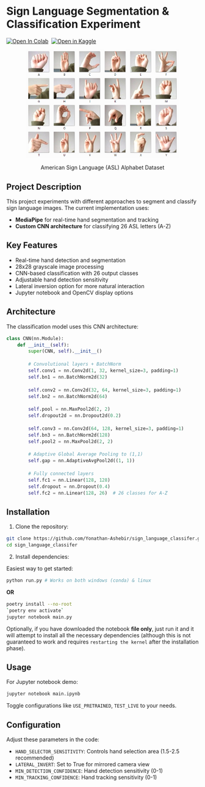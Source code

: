 # Sign Language Segmentation & Classification Experiment


[![Open In Colab](https://colab.research.google.com/assets/colab-badge.svg)](https://colab.research.google.com/github/Yonathan-Ashebir/sign_language_classifer/blob/main/main.ipynb)&nbsp; [![Open in Kaggle](https://kaggle.com/static/images/open-in-kaggle.svg)](https://kaggle.com/kernels/welcome?src=https://github.com/Yonathan-Ashebir/sign_language_classifer/blob/main/main.ipynb)

<div align="center">
  <img src="./amer_sign2.png" width="400" alt="ASL Dataset Example">
  <p>American Sign Language (ASL) Alphabet Dataset</p>
</div>

## Project Description

This project experiments with different approaches to segment and classify sign language images. The current implementation uses:

- **MediaPipe** for real-time hand segmentation and tracking
- **Custom CNN architecture** for classifying 26 ASL letters (A-Z)

## Key Features

- Real-time hand detection and segmentation
- 28x28 grayscale image processing
- CNN-based classification with 26 output classes
- Adjustable hand detection sensitivity
- Lateral inversion option for more natural interaction
- Jupyter notebook and OpenCV display options

## Architecture

The classification model uses this CNN architecture:

```python
class CNN(nn.Module):
    def __init__(self):
        super(CNN, self).__init__()
        
        # Convolutional layers + BatchNorm
        self.conv1 = nn.Conv2d(1, 32, kernel_size=3, padding=1)
        self.bn1 = nn.BatchNorm2d(32)
        
        self.conv2 = nn.Conv2d(32, 64, kernel_size=3, padding=1)
        self.bn2 = nn.BatchNorm2d(64)
        
        self.pool = nn.MaxPool2d(2, 2)
        self.dropout2d = nn.Dropout2d(0.2)
        
        self.conv3 = nn.Conv2d(64, 128, kernel_size=3, padding=1)
        self.bn3 = nn.BatchNorm2d(128)
        self.pool2 = nn.MaxPool2d(2, 2)
        
        # Adaptive Global Average Pooling to (1,1)
        self.gap = nn.AdaptiveAvgPool2d((1, 1))
        
        # Fully connected layers
        self.fc1 = nn.Linear(128, 128)
        self.dropout = nn.Dropout(0.4)
        self.fc2 = nn.Linear(128, 26)  # 26 classes for A-Z
```

## Installation

1. Clone the repository:
```bash
git clone https://github.com/Yonathan-Ashebir/sign_language_classifer.git
cd sign_language_classifer
```

2. Install dependencies:

Easiest way to get started:
```bash
python run.py # Works on both windows (conda) & linux
```
<b>OR</b> 
```bash
poetry install --no-root
`poetry env activate`
jupyter notebook main.py
```
Optionally, if you have downloaded the notebook <b>file only</b>, just run it and it will attempt to install all the necessary dependencies (although this is not guaranteed to work and requires `restarting the kernel` after the installation phase).

## Usage

For Jupyter notebook demo:
```bash
jupyter notebook main.ipynb
```

Toggle configurations like `USE_PRETRAINED`, `TEST_LIVE` to your needs.

## Configuration

Adjust these parameters in the code:

- `HAND_SELECTOR_SENSITIVITY`: Controls hand selection area (1.5-2.5 recommended)
- `LATERAL_INVERT`: Set to True for mirrored camera view
- `MIN_DETECTION_CONFIDENCE`: Hand detection sensitivity (0-1)
- `MIN_TRACKING_CONFIDENCE`: Hand tracking sensitivity (0-1)

<!-- ## Developers

- [Developer 1](https://github.com/dev1)
- [Developer 2](https://github.com/dev2)
- [Developer 3](https://github.com/dev3) -->
